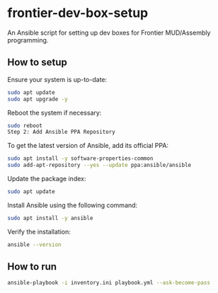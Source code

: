 # frontier-dev-box-setup
An Ansible script for setting up dev boxes for Frontier MUD/Assembly programming.

## How to setup

Ensure your system is up-to-date:
```bash
sudo apt update
sudo apt upgrade -y
```

Reboot the system if necessary:
```bash
sudo reboot
Step 2: Add Ansible PPA Repository
```

To get the latest version of Ansible, add its official PPA:
```bash
sudo apt install -y software-properties-common
sudo add-apt-repository --yes --update ppa:ansible/ansible
```

Update the package index:
```bash
sudo apt update
```

Install Ansible using the following command:
```bash
sudo apt install -y ansible
```

Verify the installation:
```bash
ansible --version
```

## How to run

```bash
ansible-playbook -i inventory.ini playbook.yml --ask-become-pass
```

